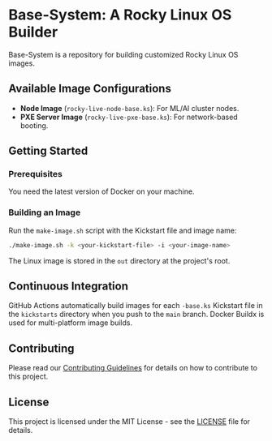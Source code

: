 # Base-System: A Rocky Linux OS Builder

Base-System is a repository for building customized Rocky Linux OS images.

## Available Image Configurations

- **Node Image** (`rocky-live-node-base.ks`): For ML/AI cluster nodes.
- **PXE Server Image** (`rocky-live-pxe-base.ks`): For network-based booting.

## Getting Started

### Prerequisites

You need the latest version of Docker on your machine.

### Building an Image

Run the `make-image.sh` script with the Kickstart file and image name:

```bash
./make-image.sh -k <your-kickstart-file> -i <your-image-name>
```

The Linux image is stored in the `out` directory at the project's root.

## Continuous Integration

GitHub Actions automatically build images for each `-base.ks` Kickstart file in the `kickstarts` directory when you push to the `main` branch. Docker Buildx is used for multi-platform image builds.

## Contributing

Please read our [Contributing Guidelines](CONTRIBUTING.md) for details on how to contribute to this project.

## License

This project is licensed under the MIT License - see the [LICENSE](LICENSE.md) file for details.
